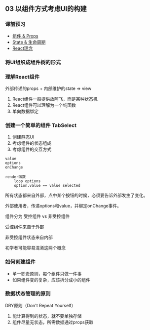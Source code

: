 ## 03 以组件方式考虑UI的构建

### 课前预习

- [组件 & Props](https://react.docschina.org/docs/components-and-props.html)
- [State & 生命周期](https://react.docschina.org/docs/state-and-lifecycle.html)
- [React理念](https://react.docschina.org/docs/thinking-in-react.html)

### 将UI组织成组件树的形式

### 理解React组件

外部传递的props + 内部维护的state => view

1. React组件一般提供放阿飞，而是某种状态机
2. React组件可以理解为一个纯函数
3. 单向数据绑定

### 创建一个简单的组件 TabSelect

1. 创建静态UI
2. 考虑组件的状态组成
3. 考虑组件的交互方式

```
value
options
onChange

render函数
	loop options
	option.value == value selected
```

所有状态都来自外部，点中某个按钮的时候，必须要告诉外部发生了变化。

外部使用者，传递options和value，并绑定onChange事件。

组件分为 受控组件 vs 非受控组件

受控组件来自于外部

非受控组件状态来自内部

初学者可能容易混淆这两个概念

### 如何创建组件

- 单一职责原则，每个组件只做一件事
- 如果组件变的复杂，应该拆分成小的组件

### 数据状态管理的原则

DRY原则（Don't Repeat Yourself）

1. 能计算得到的状态，就不要单独存储
2. 组件尽量无状态，所需数据通过props获取







